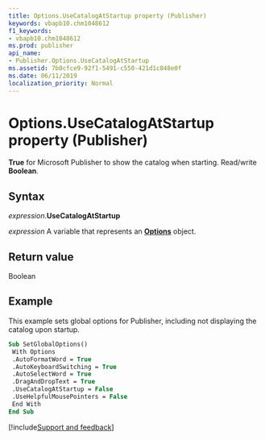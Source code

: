 ```yaml
---
title: Options.UseCatalogAtStartup property (Publisher)
keywords: vbapb10.chm1048612
f1_keywords:
- vbapb10.chm1048612
ms.prod: publisher
api_name:
- Publisher.Options.UseCatalogAtStartup
ms.assetid: 7b0cfce9-92f1-5491-c550-421d1c848e0f
ms.date: 06/11/2019
localization_priority: Normal
---
```



# Options.UseCatalogAtStartup property (Publisher)

**True** for Microsoft Publisher to show the catalog when starting. Read/write **Boolean**.


## Syntax

_expression_.**UseCatalogAtStartup**

_expression_ A variable that represents an **[Options](Publisher.Options.md)** object.


## Return value

Boolean


## Example

This example sets global options for Publisher, including not displaying the catalog upon startup.

```vb
Sub SetGlobalOptions() 
 With Options 
 .AutoFormatWord = True 
 .AutoKeyboardSwitching = True 
 .AutoSelectWord = True 
 .DragAndDropText = True 
 .UseCatalogAtStartup = False 
 .UseHelpfulMousePointers = False 
 End With 
End Sub
```

[!include[Support and feedback](~/includes/feedback-boilerplate.md)]